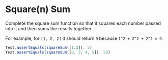 # Square(n) Sum

Complete the square sum function so that it squares each number passed into it and then sums the results together.

For example, for `[1, 2, 2]` it should return `9` because `1^2 + 2^2 + 2^2 = 9`.



```javascript
Test.assertEquals(squareSum([1,2]), 5)
Test.assertEquals(squareSum([0, 3, 4, 5]), 50)
```

